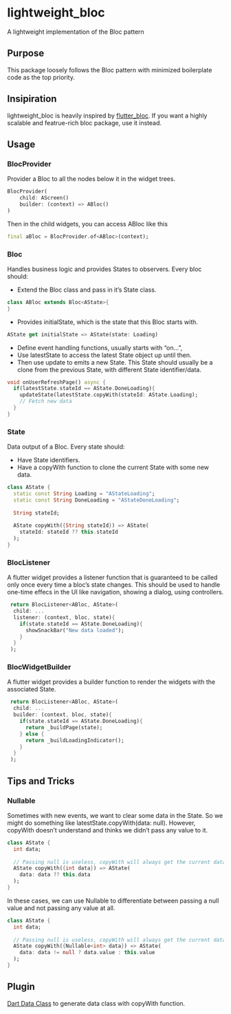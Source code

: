 # lightweight_bloc

A lightweight implementation of the Bloc pattern

## Purpose
This package loosely follows the Bloc pattern with minimized boilerplate code as the top priority.

## Insipiration
lightweight_bloc is heavily inspired by [flutter_bloc](https://pub.dev/packages/flutter_bloc). If you want a highly scalable and featrue-rich bloc package, use it instead.

## Usage

### BlocProvider
Provider a Bloc to all the nodes below it in the widget trees.

```dart
BlocProvider(
    child: AScreen()
    builder: (context) => ABloc()
)
```

Then in the child widgets, you can access ABloc like this
```dart
final aBloc = BlocProvider.of<ABloc>(context);
```

### Bloc
Handles business logic and provides States to observers.
Every bloc should:
* Extend the Bloc class and pass in it’s State class.

```dart
class ABloc extends Bloc<AState>{
}
```

* Provides initialState, which is the state that this Bloc starts with.

```dart
AState get initialState => AState(state: Loading)
```

* Define event handling functions, usually starts with “on…”,
* Use latestState to access the latest State object up until then.
* Then use update to emits a new State. This State should usually be a clone from the previous State, with different State identifier/data.

```dart
void onUserRefreshPage() async {
  if(latestState.stateId == AState.DoneLoading){
    updateState(latestState.copyWith(stateId: AState.Loading);
    // Fetch new data
  }
}
```

### State
Data output of a Bloc.
Every state should:
* Have State identifiers.
* Have a copyWith function to clone the current State with some new data.

```dart
class AState {
  static const String Loading = "AStateLoading";
  static const String DoneLoading = "AStateDoneLoading";
  
  String stateId;
  
  AState copyWith({String stateId}) => AState(
    stateId: stateId ?? this.stateId
  );
}
```

### BlocListener
A flutter widget provides a listener function that is guaranteed to be called only once every time a bloc’s state changes. This should be used to handle one-time effecs in the UI like navigation, showing a dialog, using controllers.

```dart
 return BlocListener<ABloc, AState>(
  child: ...
  listener: (context, bloc, state){
    if(state.stateId == AState.DoneLoading){
      showSnackBar("New data loaded");
    }
  }
 );
```

### BlocWidgetBuilder
A flutter widget provides a builder function to render the widgets with the associated State.

```dart
 return BlocListener<ABloc, AState>(
  child: ...
  builder: (context, bloc, state){
    if(state.stateId == AState.DoneLoading){
      return _buildPage(state);
    } else {
      return _buildLoadingIndicator();
    }
  }
 );
```

## Tips and Tricks

### Nullable
Sometimes with new events, we want to clear some data in the State. So we might do something like latestState.copyWith(data: null). However, copyWith doesn’t understand and thinks we didn’t pass any value to it.

```dart
class AState {
  int data;
  
  // Passing null is useless, copyWith will always get the current data
  AState copyWith({int data}) => AState(
    data: data ?? this.data
  );
}
```

In these cases, we can use Nullable<T> to differentiate between passing a null value and not passing any value at all.
  
```dart
class AState {
  int data;
  
  // Passing null is useless, copyWith will always get the current data
  AState copyWith({Nullable<int> data}) => AState(
    data: data != null ? data.value : this.value
  );
}
```

## Plugin
[Dart Data Class](https://plugins.jetbrains.com/plugin/12429-dart-data-class) to generate data class with copyWith function.
